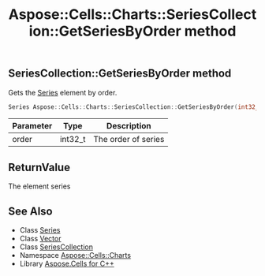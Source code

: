 ﻿---
title: Aspose::Cells::Charts::SeriesCollection::GetSeriesByOrder method
linktitle: GetSeriesByOrder
second_title: Aspose.Cells for C++ API Reference
description: 'Aspose::Cells::Charts::SeriesCollection::GetSeriesByOrder method. Gets the Series element by order in C++.'
type: docs
weight: 700
url: /cpp/aspose.cells.charts/seriescollection/getseriesbyorder/
---
## SeriesCollection::GetSeriesByOrder method


Gets the [Series](../../series/) element by order.

```cpp
Series Aspose::Cells::Charts::SeriesCollection::GetSeriesByOrder(int32_t order)
```


| Parameter | Type | Description |
| --- | --- | --- |
| order | int32_t | The order of series |

## ReturnValue

The element series

## See Also

* Class [Series](../../series/)
* Class [Vector](../../../aspose.cells/vector/)
* Class [SeriesCollection](../)
* Namespace [Aspose::Cells::Charts](../../)
* Library [Aspose.Cells for C++](../../../)
